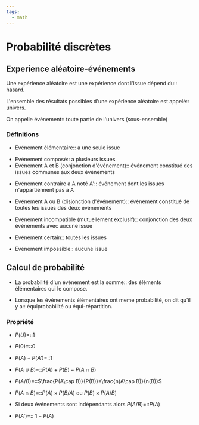 ```yaml
---
tags:
  - math
---
```

# Probabilité discrètes
## Experience aléatoire-événements
Une expérience aléatoire est une expérience dont l'issue dépend du:: hasard.
<!--SR:!2023-09-30,4,270-->
L'ensemble des résultats possibles d'une expérience aléatoire est appelé:: univers.
<!--SR:!2023-09-30,4,270-->
On appelle événement:: toute partie de l'univers (sous-ensemble)
<!--SR:!2023-09-30,4,270-->

### Définitions
- Evénement élémentaire:: a une seule issue
<!--SR:!2023-09-30,4,270-->
- Evénement composé:: a plusieurs issues
- Evénement A et B (conjonction d'événement):: événement constitué des issues communes aux deux événements
<!--SR:!2023-09-30,4,270-->
- Evénement contraire a A noté A':: événement dont les issues n'appartiennent pas a A
<!--SR:!2023-09-27,1,230-->
- Evénement A ou B (disjonction d'événement):: événement constitué de toutes les issues des deux événements
<!--SR:!2023-09-30,4,270-->
- Evénement incompatible (mutuellement exclusif):: conjonction des deux événements avec aucune issue
<!--SR:!2023-09-30,4,270-->
- Evénement certain:: toutes les issues
<!--SR:!2023-09-30,4,270-->
- Evénement impossible:: aucune issue
<!--SR:!2023-09-30,4,270-->

## Calcul de probabilité
- La probabilité d'un événement est la somme:: des éléments élémentaires qui le compose.
<!--SR:!2023-09-30,4,270-->
- Lorsque les événements élémentaires ont meme probabilité, on dit qu'il y a:: équiprobabilité ou équi-répartition.
<!--SR:!2023-09-30,4,270-->

### Propriété
- $P(U)$=::1 
<!--SR:!2023-09-30,4,270-->
- $P(0)$=::0
<!--SR:!2023-09-30,4,270-->
- $P(A)+P(A')$=::1 
<!--SR:!2023-09-30,4,270-->
- $P(A\cup B)$=::$P(A)+P(B)-P(A\cap B)$
<!--SR:!2023-09-30,4,270-->
- $P(A/B)$=::$\frac{P(A\cap B)}{P(B)}=\frac{n(A\cap B)}{n(B)}$
<!--SR:!2023-09-30,4,270-->
- $P(A\cap B)$=::$P(A)\times P(B/A)$ ou $P(B)\times P(A/B)$
<!--SR:!2023-09-30,4,270-->
- Si deux événements sont indépendants alors $P(A/B)$=::$P(A)$
<!--SR:!2023-09-30,4,270-->
- $P(A')$=:: $1-P(A)$
<!--SR:!2023-09-30,4,270-->